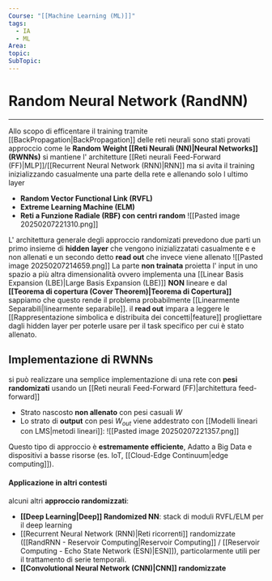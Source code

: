 ```yaml
---
Course: "[[Machine Learning (ML)]]"
tags:
  - IA
  - ML
Area: 
topic: 
SubTopic:
---
```

# Random Neural Network (RandNN)
---
Allo scopo di efficentare il training tramite [[BackPropagation|BackPropagation]] delle reti neurali sono stati provati approccio come le __Random Weight [[Reti Neurali (NN)|Neural Networks]] (RWNNs)__ si mantiene l' architetture [[Reti neurali Feed-Forward (FF)|MLP]]/[[Recurrent Neural Network (RNN)|RNN]] ma si avita il training inizializzando casualmente una parte della rete e allenando solo l ultimo layer
- **Random Vector Functional Link (RVFL)**
- **Extreme Learning Machine (ELM)**
- **Reti a Funzione Radiale (RBF) con centri random**
![[Pasted image 20250207221310.png]]

L' architettura generale degli approccio randomizati prevedono due parti un primo insieme di __hidden layer__ che vengono inizializzatati casualmente e e non allenati e un secondo detto __read out__ che invece viene allenato
![[Pasted image 20250207214659.png]]
La parte __non trainata__ proietta l' input in uno spazio a più altra dimensionalità ovvero implementa una [[Linear Basis Expansion (LBE)|Large Basis Expansion (LBE)]] __NON__ lineare  e dal __[[Teorema di copertura (Cover Theorem)|Teorema di Copertura]]__ sappiamo che questo rende il problema probabilmente [[Linearmente Separabili|linearmente separabile]].
il __read out__ impara a leggere le [[Rappresentazione simbolica e distribuita dei concetti|feature]] progliettare dagli hidden layer per poterle usare per il task specifico per cui è stato allenato.

## Implementazione di RWNNs
si può realizzare una semplice implementazione di una rete con __pesi randomizati__ usando un [[Reti neurali Feed-Forward (FF)|architettura feed-forward]] 
- Strato nascosto __non allenato__ con pesi casuali $W$
- Lo strato di __output__ con pesi $W_{out}$ viene addestrato con [[Modelli lineari con LMS|metodi lineari]]:
![[Pasted image 20250207221357.png]]

Questo tipo di approccio è __estremamente efficiente__, Adatto a Big Data e dispositivi a basse risorse (es. IoT, [[Cloud-Edge Continuum|edge computing]]).



#### Applicazione in altri contesti
alcuni altri __approccio randomizzati__: 
- __[[Deep Learning|Deep]] Randomized NN__: stack di moduli RVFL/ELM per il deep learning
- [[Recurrent Neural Network (RNN)|Reti ricorrenti]] randomizzate ([[RandRNN - Reservoir Computing|Reservoir Computing]] / [[Reservoir Computing - Echo State Network (ESN)|ESN]]), particolarmente utili per il trattamento di serie temporali.
- __[[Convolutional Neural Network  (CNN)|CNN]] randomizzate__




